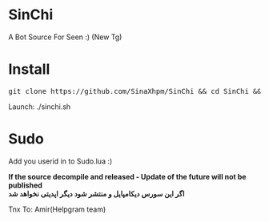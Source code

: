 # SinChi
A Bot Source For Seen :) (New Tg)

# Install
<pre>
git clone https://github.com/SinaXhpm/SinChi && cd SinChi && chmod +x tg && chmod +x sinchi.sh && chmod +x install.sh && ./install.sh
</pre>
 Launch: ./sinchi.sh
# Sudo
Add you userid in to Sudo.lua :)


<b>If the source decompile and released - Update of the future will not be published
<br/>
اگر این سورس دیکامپایل و منتشر شود دیگر اپدیتی نخواهد شد
</b>

Tnx To:
Amir(Helpgram team)

